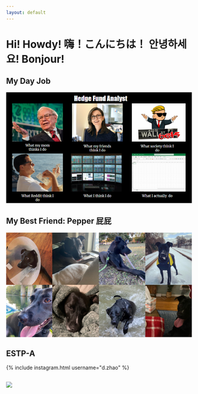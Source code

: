 ```yaml
---
layout: default
---
```

# Hi! Howdy! 嗨！こんにちは！ 안녕하세요! Bonjour!

## My Day Job
![What-I-Do](/assets/What-I-Do.PNG)
<br>


## My Best Friend: Pepper 屁屁 
![pepper](/assets/pepper.jpg)
<br>


## ESTP-A
{% include instagram.html username="d.zhao" %}
&nbsp;

##
<a href="http://basno.com/sgy9w8le">
	<img style="width:150px;" src="http://basno.com/sgy9w8le.png">
</a>
